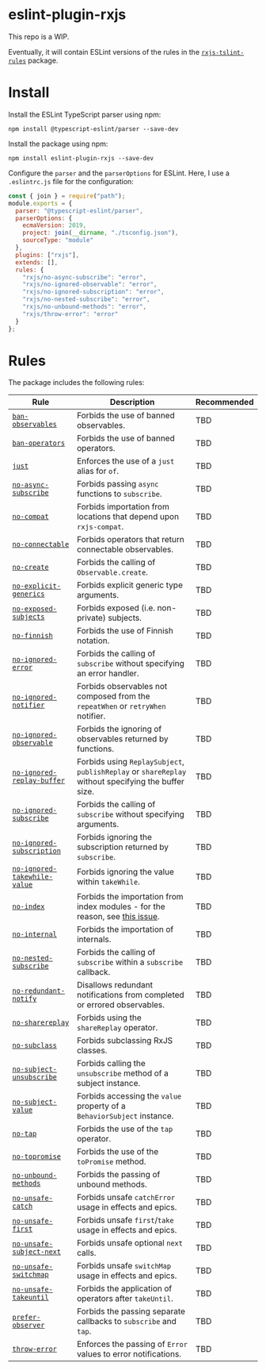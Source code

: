 # eslint-plugin-rxjs

This repo is a WIP.

Eventually, it will contain ESLint versions of the rules in the [`rxjs-tslint-rules`](https://github.com/cartant/rxjs-tslint-rules) package.

# Install

Install the ESLint TypeScript parser using npm:

```
npm install @typescript-eslint/parser --save-dev
```

Install the package using npm:

```
npm install eslint-plugin-rxjs --save-dev
```

Configure the `parser` and the `parserOptions` for ESLint. Here, I use a `.eslintrc.js` file for the configuration:

```js
const { join } = require("path");
module.exports = {
  parser: "@typescript-eslint/parser",
  parserOptions: {
    ecmaVersion: 2019,
    project: join(__dirname, "./tsconfig.json"),
    sourceType: "module"
  },
  plugins: ["rxjs"],
  extends: [],
  rules: {
    "rxjs/no-async-subscribe": "error",
    "rxjs/no-ignored-observable": "error",
    "rxjs/no-ignored-subscription": "error",
    "rxjs/no-nested-subscribe": "error",
    "rxjs/no-unbound-methods": "error",
    "rxjs/throw-error": "error"
  }
};
```

# Rules

The package includes the following rules:

| Rule | Description | Recommended |
| --- | --- | --- |
[`ban-observables`](https://github.com/cartant/eslint-plugin-rxjs/blob/master/source/rules/ban-observables.ts) | Forbids the use of banned observables. | TBD |
[`ban-operators`](https://github.com/cartant/eslint-plugin-rxjs/blob/master/source/rules/ban-operators.ts) | Forbids the use of banned operators. | TBD |
[`just`](https://github.com/cartant/eslint-plugin-rxjs/blob/master/source/rules/just.ts) | Enforces the use of a `just` alias for `of`. | TBD |
[`no-async-subscribe`](https://github.com/cartant/eslint-plugin-rxjs/blob/master/source/rules/no-async-subscribe.ts) | Forbids passing `async` functions to `subscribe`. | TBD |
[`no-compat`](https://github.com/cartant/eslint-plugin-rxjs/blob/master/source/rules/no-compat.ts) | Forbids importation from locations that depend upon `rxjs-compat`. | TBD |
[`no-connectable`](https://github.com/cartant/eslint-plugin-rxjs/blob/master/source/rules/no-connectable.ts) | Forbids operators that return connectable observables. | TBD |
[`no-create`](https://github.com/cartant/eslint-plugin-rxjs/blob/master/source/rules/no-create.ts) | Forbids the calling of `Observable.create`. | TBD |
[`no-explicit-generics`](https://github.com/cartant/eslint-plugin-rxjs/blob/master/source/rules/no-explicit-generics.ts) | Forbids explicit generic type arguments. | TBD |
[`no-exposed-subjects`](https://github.com/cartant/eslint-plugin-rxjs/blob/master/source/rules/no-exposed-subjects.ts) | Forbids exposed  (i.e. non-private) subjects. | TBD |
[`no-finnish`](https://github.com/cartant/eslint-plugin-rxjs/blob/master/source/rules/no-finnish.ts) | Forbids the use of Finnish notation. | TBD |
[`no-ignored-error`](https://github.com/cartant/eslint-plugin-rxjs/blob/master/source/rules/no-ignored-error.ts) | Forbids the calling of `subscribe` without specifying an error handler. | TBD |
[`no-ignored-notifier`](https://github.com/cartant/eslint-plugin-rxjs/blob/master/source/rules/no-ignored-notifier.ts) | Forbids observables not composed from the `repeatWhen` or `retryWhen` notifier. | TBD |
[`no-ignored-observable`](https://github.com/cartant/eslint-plugin-rxjs/blob/master/source/rules/no-ignored-observable.ts) | Forbids the ignoring of observables returned by functions. | TBD |
[`no-ignored-replay-buffer`](https://github.com/cartant/eslint-plugin-rxjs/blob/master/source/rules/no-ignored-replay-buffer.ts) | Forbids using `ReplaySubject`, `publishReplay` or `shareReplay` without specifying the buffer size. | TBD |
[`no-ignored-subscribe`](https://github.com/cartant/eslint-plugin-rxjs/blob/master/source/rules/no-ignored-subscribe.ts) | Forbids the calling of `subscribe` without specifying arguments. | TBD |
[`no-ignored-subscription`](https://github.com/cartant/eslint-plugin-rxjs/blob/master/source/rules/no-ignored-subscription.ts) | Forbids ignoring the subscription returned by `subscribe`. | TBD |
[`no-ignored-takewhile-value`](https://github.com/cartant/eslint-plugin-rxjs/blob/master/source/rules/no-ignored-takewhile-value.ts) | Forbids ignoring the value within `takeWhile`. | TBD |
[`no-index`](https://github.com/cartant/eslint-plugin-rxjs/blob/master/source/rules/no-index.ts) | Forbids the importation from index modules - for the reason, see [this issue](https://github.com/ReactiveX/rxjs/issues/4230). | TBD |
[`no-internal`](https://github.com/cartant/eslint-plugin-rxjs/blob/master/source/rules/no-internal.ts) | Forbids the importation of internals. | TBD |
[`no-nested-subscribe`](https://github.com/cartant/eslint-plugin-rxjs/blob/master/source/rules/no-nested-subscribe.ts) | Forbids the calling of `subscribe` within a `subscribe` callback. | TBD |
[`no-redundant-notify`](https://github.com/cartant/eslint-plugin-rxjs/blob/master/source/rules/no-redundant-notify.ts) | Disallows redundant notifications from completed or errored observables. | TBD |
[`no-sharereplay`](https://github.com/cartant/eslint-plugin-rxjs/blob/master/source/rules/no-sharereplay.ts) | Forbids using the `shareReplay` operator. | TBD |
[`no-subclass`](https://github.com/cartant/eslint-plugin-rxjs/blob/master/source/rules/no-subclass.ts) | Forbids subclassing RxJS classes. | TBD |
[`no-subject-unsubscribe`](https://github.com/cartant/eslint-plugin-rxjs/blob/master/source/rules/no-subject-unsubscribe.ts) | Forbids calling the `unsubscribe` method of a subject instance. | TBD |
[`no-subject-value`](https://github.com/cartant/eslint-plugin-rxjs/blob/master/source/rules/no-subject-value.ts) | Forbids accessing the `value` property of a `BehaviorSubject` instance. | TBD |
[`no-tap`](https://github.com/cartant/eslint-plugin-rxjs/blob/master/source/rules/no-tap.ts) | Forbids the use of the `tap` operator. | TBD |
[`no-topromise`](https://github.com/cartant/eslint-plugin-rxjs/blob/master/source/rules/no-topromise.ts) | Forbids the use of the `toPromise` method. | TBD |
[`no-unbound-methods`](https://github.com/cartant/eslint-plugin-rxjs/blob/master/source/rules/no-unbound-methods.ts) | Forbids the passing of unbound methods. | TBD |
[`no-unsafe-catch`](https://github.com/cartant/eslint-plugin-rxjs/blob/master/source/rules/no-unsafe-catch.ts) | Forbids unsafe `catchError` usage in effects and epics. | TBD |
[`no-unsafe-first`](https://github.com/cartant/eslint-plugin-rxjs/blob/master/source/rules/no-unsafe-first.ts) | Forbids unsafe `first`/`take` usage in effects and epics. | TBD |
[`no-unsafe-subject-next`](https://github.com/cartant/eslint-plugin-rxjs/blob/master/source/rules/no-unsafe-subject-next.ts) | Forbids unsafe optional `next` calls. | TBD |
[`no-unsafe-switchmap`](https://github.com/cartant/eslint-plugin-rxjs/blob/master/source/rules/no-unsafe-switchmap.ts) | Forbids unsafe `switchMap` usage in effects and epics. | TBD |
[`no-unsafe-takeuntil`](https://github.com/cartant/eslint-plugin-rxjs/blob/master/source/rules/no-unsafe-takeuntil.ts) | Forbids the application of operators after `takeUntil`. | TBD |
[`prefer-observer`](https://github.com/cartant/eslint-plugin-rxjs/blob/master/source/rules/prefer-observer.ts) | Forbids the passing separate callbacks to `subscribe` and `tap`. | TBD |
[`throw-error`](https://github.com/cartant/eslint-plugin-rxjs/blob/master/source/rules/throw-error.ts) | Enforces the passing of `Error` values to error notifications. | TBD |